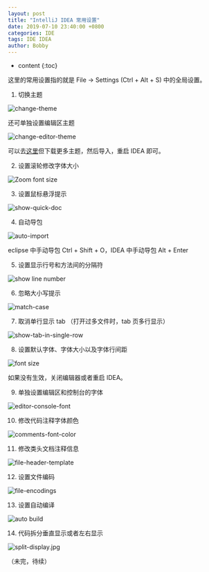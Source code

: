 ```yaml
---
layout: post
title: "IntelliJ IDEA 常用设置"
date: 2019-07-10 23:40:00 +0800
categories: IDE
tags: IDE IDEA
author: Bobby
---
```


* content
{:toc}

这里的常用设置指的就是 File → Settings (Ctrl + Alt + S) 中的全局设置。



1. 切换主题

![change-theme](/assets/images/2019/07/change-theme.jpg)

  还可单独设置编辑区主题

![change-editor-theme](/assets/images/2019/07/change-editor-theme.jpg)

  可以去[这里](http://www.riaway.com/index.php)但下载更多主题，然后导入，重启 IDEA 即可。

2. 设置滚轮修改字体大小

![Zoom font size](/assets/images/2019/07/ctrl-mouse-wheel.jpg)

3. 设置鼠标悬浮提示

![show-quick-doc](/assets/images/2019/07/show-quick-doc.jpg)

4. 自动导包

![auto-import](/assets/images/2019/07/auto-import.jpg)

  eclipse 中手动导包 Ctrl + Shift + O，IDEA 中手动导包 Alt + Enter

5. 设置显示行号和方法间的分隔符

![show line number](/assets/images/2019/07/show-line-num.jpg)

6. 忽略大小写提示

![match-case](/assets/images/2019/07/match-case.jpg)

7. 取消单行显示 tab （打开过多文件时，tab 页多行显示）

![show-tab-in-single-row](/assets/images/2019/07/show-tab-in-single-row.jpg)

8. 设置默认字体、字体大小以及字体行间距

![font size](/assets/images/2019/07/font-size.jpg)

如果没有生效，关闭编辑器或者重启 IDEA。

9. 单独设置编辑区和控制台的字体

![editor-console-font](/assets/images/2019/07/editor-console-font.jpg)

10. 修改代码注释字体颜色

![comments-font-color](/assets/images/2019/07/comments-font-color.jpg)

11. 修改类头文档注释信息

![file-header-template](/assets/images/2019/07/file-header-tpl.jpg)

12. 设置文件编码

![file-encodings](/assets/images/2019/07/file-encodings.jpg)

13. 设置自动编译

![auto build](/assets/images/2019/07/auto-build.jpg)

14. 代码拆分垂直显示或者左右显示

![split-display.jpg](/assets/images/2019/07/split-display.jpg)

（未完，待续）

